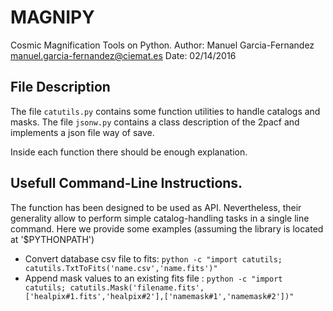 # MAGNIPY

Cosmic Magnification Tools on Python.
Author: Manuel Garcia-Fernandez <manuel.garcia-fernandez@ciemat.es>
Date: 02/14/2016

## File Description

The file `catutils.py` contains some function utilities to handle catalogs and masks.
The file `jsonw.py` contains a class description of the 2pacf and implements a json file way of save.

Inside each function there should be enough explanation.

## Usefull Command-Line Instructions.

The function has been designed to be used as API. Nevertheless, their generality allow to perform simple catalog-handling tasks in a single line command. Here we provide some examples (assuming the library is located at '$PYTHONPATH')

* Convert database csv file to fits: `python -c "import catutils; catutils.TxtToFits('name.csv','name.fits')"`
* Append mask values to an existing fits file : `python -c "import catutils; catutils.Mask('filename.fits',['healpix#1.fits','healpix#2'],['namemask#1','namemask#2'])"`
